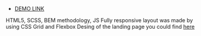 - [DEMO LINK](https://annserdechna.github.io/myBike-landing/)

HTML5, SCSS, BEM methodology, JS
Fully responsive layout was made by using CSS Grid and Flexbox
Desing of the landing page you could find [here](https://www.figma.com/file/bXV16feww8fpsMYvluqATQ/BIKE-(Copy)?node-id=0%3A1)
